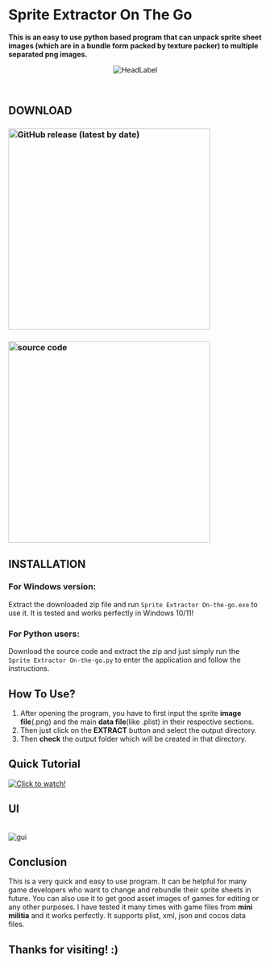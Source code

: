 # Sprite Extractor On The Go
**This is an easy to use python based program that can unpack sprite sheet images (which are in a bundle form packed by texture packer) to multiple separated png images.**
<br><p align='center'>![HeadLabel](https://user-images.githubusercontent.com/89206401/156932646-3de21c52-f4b6-44c8-b25d-ed6a58341508.png)</p>
<br>
## DOWNLOAD 
### [<img alt="GitHub release (latest by date)" src="https://img.shields.io/github/v/release/Akascape/Sprite-Extractor-On-The-Go?display_name=release&label=Windows&logo=Windows&logoColor=019df4&style=for-the-badge" width="400">](https://github.com/Akascape/Sprite-Extractor-On-The-Go/releases/download/1.3/Sprite.Extractor_OTG_1.3.zip)
### [<img alt="source code" src="https://img.shields.io/github/v/release/Akascape/Sprite-Extractor-On-The-Go?color=9508e2&label=Source%20Code&logo=Python&logoColor=yellow&style=for-the-badge"  width="400">](https://github.com/Akascape/Sprite-Extractor-On-The-Go/archive/refs/heads/Main.zip)
## INSTALLATION
### For Windows version:
Extract the downloaded zip file and run `Sprite Extractor On-the-go.exe` to use it. It is tested and works perfectly in Windows 10/11!
### For Python users:
Download the source code and extract the zip and just simply run the `Sprite Extractor On-the-go.py` to enter the application and follow the instructions.
## How To Use?
1) After opening the program, you have to first input the sprite **image file**(.png) and the main **data file**(like .plist) in their respective sections.
2) Then just click on the **EXTRACT** button and select the output directory.
3) Then **check** the output folder which will be created in that directory.

## Quick Tutorial
[![Click to watch!](https://img.youtube.com/vi/YPxh8ihErjE/0.jpg)](https://youtu.be/YPxh8ihErjE)
## UI
<br>![gui](https://user-images.githubusercontent.com/89206401/156932748-36529f1c-abaa-46f0-8e4a-75d0840e9154.png)
<br>
## Conclusion
This is a very quick and easy to use program. It can be helpful for many game developers who want to change and rebundle their sprite sheets in future. You can also use it to get good asset images of games for editing or any other purposes. I have tested it many times with game files from **mini militia** and it works perfectly. It supports plist, xml, json and cocos data files.
<br>
## Thanks for visiting! :)
